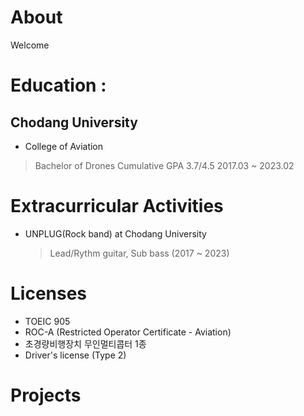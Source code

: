 # About
Welcome

# Education : 
## Chodang University
- College of Aviation
> Bachelor of Drones
> Cumulative GPA 3.7/4.5
> 2017.03 ~ 2023.02

# Extracurricular Activities
- UNPLUG(Rock band) at Chodang University
    > Lead/Rythm guitar, Sub bass (2017 ~ 2023)
# Licenses
- TOEIC 905
- ROC-A (Restricted Operator Certificate - Aviation)
- 초경량비행장치 무인멀티콥터 1종
- Driver's license (Type 2)

# Projects

# 
